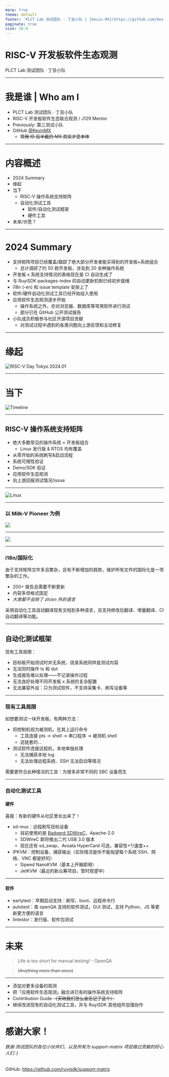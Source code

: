 ```yaml
---
marp: true
theme: default
footer: 'PLCT Lab 测试团队 · 丁丑小队 | [Kevin.MX](https://github.com/KevinMX), CC-BY 4.0'
paginate: true
size: 16:9
---
```

<style>
section {
  font-family: 'Noto Sans CJK SC', 'Noto Sans Mono', 'Noto Serif CJK SC'
}
</style>

# RISC-V 开发板软件生态观测

PLCT Lab 测试团队 · 丁丑小队

<!-- _paginate: "skip" -->

---

# 我是谁 | Who am I

- PLCT Lab 测试团队 · 丁丑小队
- RISC-V 开发板软件生态联合观测 / J129 Mentor
- Previously: 第三测试小队
- GitHub [@KevinMX](https://github.com/KevinMX)
  - ~~常用 ID 后半截的 MX 其实才是本体~~

<!-- footer: "" -->

---

# 内容概述

- 2024 Summary
- 缘起
- 当下
    - RISC-V 操作系统支持矩阵
    - 自动化测试工具
        - 软件/自动化测试框架
        - 硬件工具
- 未来/许愿？

<!-- footer: "" -->

---

# 2024 Summary

- 支持矩阵项目已经覆盖/跟踪了绝大部分开发者能买得到的开发板×系统组合
    - 总计调研了约 50 款开发板，涉及到 20 余种操作系统
- 开发板 x 系统支持情况的表格现在是 CI 自动生成了
- 与 RuyiSDK packages-index 的自动更新机制已经初步就绪
- i18n (-en) 和 issue template 安排上了
- 软件/硬件自动化测试工具已经开始投入使用
- 应用软件生态观测逐步开始
    - 操作系统之外，亦对浏览器、数据库等常用软件进行测试
    - 部分已在 GitHub 公开测试报告
- 小队成员积极参与社区开源项目贡献
    - 对测试过程中遇到的各类问题向上游反馈和主动修复

---

# 缘起

![RISC-V Day Tokyo 2024.01](../../month16/PLCT_OpenDay_2024/image/2024-08-19-04-20-57.png)

---

# 当下

![Timeline](../../month16/PLCT_OpenDay_2024/image/timeline.png)

---

## RISC-V 操作系统支持矩阵

- 绝大多数常见的操作系统 × 开发板组合
    - Linux 发行版 & RTOS 均有覆盖
- 从零开始的系统刷写&启动流程
- 系统可用性验证
- Demo/SDK 验证
- 应用软件生态观测
- 向上游回报测试情况/issue

---

![Linux](https://ruyisdk.github.io/support-matrix/linux.svg)

---

### 以 Milk-V Pioneer 为例

![](../../month16/PLCT_OpenDay_2024/image/2024-08-23-03-01-44.png)

---

![](../../month16/PLCT_OpenDay_2024/image/2024-08-19-05-24-43.png)

---

### i18n/国际化

由于支持矩阵文件多且繁杂，且有不断增加的趋势，维护所有文件的国际化是一项繁杂的工作。
- 200+ 报告且需要不断更新
- 内容多但格式固定
- *大家都不会除了 zh/en 外的语言*

采用自动化工具自动翻译现有文档到多种语言，且支持修改后翻译、增量翻译、CI 自动翻译等功能。

---

## 自动化测试框架

现有工具局限：

- 目标板开始测试时并无系统，烧录系统同样是测试内容
- 无法同时操作 ts 和 dut
- 生成报告难以处理——不记录操作过程
- 无法良好处理不同开发板 x 系统的复杂配置
- 无法兼容外设：只为测试软件，不支持采集卡、刷写设备等

---

### 现有工具局限

如想要测试一块开发板，有两种方法：
- 将控制机视为被测机，在其上运行命令
    - 工具连接 pts -> shell -> 串口程序 -> 被测机 shell
    - 这娃套的…
- 测试软件连接远程机，本地单独处理
    - 无法捕获本地 log
    - 无法处理远程系统、SSH 无法启动等情况

需要更符合此种情况的工具：为很多非常不同的 SBC 设备而生

---

### 自动化测试工具

#### 硬件

喜报：有新的硬件从社区里长出来了！

- sd-mux：远程刷写目标设备
    - 目前使用的是 [Badgerd SDWireC](https://github.com/Badger-Embedded/badgerd-sdwirec)，Apache-2.0
    - SDWireC 即将推出二代 USB 3.0 版本
    - 现在还有 sd_swap、Avoata HyperCard 可选，兼容性+?/速度++
- IPKVM：控制设备，捕获输出（实际情况是你不能指望每个系统 SSH、网络、VNC 都是好的）
    - Sipeed NanoKVM（基本上开箱即用）
    - JetKVM（最近的新众筹项目，暂时观望中）

---

#### 软件

- earlytest：早期启动支持：刷写、boot、远程命令行
- autotest：类 openQA 支持的软件测试，GUI 测试，支持 Python、JS 等更新更方便的语言
- lintestor：发行版、软件包测试

---

# 未来

> Life is too short for manual testing! - OpenQA

> ~~(Anything more than once)~~

---

- 添加对更多设备的观测
- 把「应用软件生态观测」融合进已有的操作系统支持矩阵
- Contribution Guide ~~（天呐我们怎么会忘记了这个）~~
- 继续改进现有的自动化测试工具，并与 RuyiSDK 其他组件加强协作
    

---

# 感谢大家！

###### 致谢·测试团队的各位小伙伴们，以及所有为 support-matrix 项目做过贡献的好心人们 :)

GitHub: https://github.com/ruyisdk/support-matrix